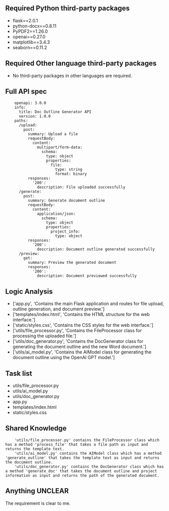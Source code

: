 ## Required Python third-party packages

- flask==2.0.1
- python-docx==0.8.11
- PyPDF2==1.26.0
- openai==0.27.0
- matplotlib==3.4.3
- seaborn==0.11.2

## Required Other language third-party packages

- No third-party packages in other languages are required.

## Full API spec


        openapi: 3.0.0
        info:
          title: Doc Outline Generator API
          version: 1.0.0
        paths:
          /upload:
            post:
              summary: Upload a file
              requestBody:
                content:
                  multipart/form-data:
                    schema:
                      type: object
                      properties:
                        file:
                          type: string
                          format: binary
              responses:
                '200':
                  description: File uploaded successfully
          /generate:
            post:
              summary: Generate document outline
              requestBody:
                content:
                  application/json:
                    schema:
                      type: object
                      properties:
                        project_info:
                          type: object
              responses:
                '200':
                  description: Document outline generated successfully
          /preview:
            get:
              summary: Preview the generated document
              responses:
                '200':
                  description: Document previewed successfully
    

## Logic Analysis

- ['app.py', 'Contains the main Flask application and routes for file upload, outline generation, and document preview.']
- ['templates/index.html', 'Contains the HTML structure for the web interface.']
- ['static/styles.css', 'Contains the CSS styles for the web interface.']
- ['utils/file_processor.py', 'Contains the FileProcessor class for processing the uploaded file.']
- ['utils/doc_generator.py', 'Contains the DocGenerator class for generating the document outline and the new Word document.']
- ['utils/ai_model.py', 'Contains the AIModel class for generating the document outline using the OpenAI GPT model.']

## Task list

- utils/file_processor.py
- utils/ai_model.py
- utils/doc_generator.py
- app.py
- templates/index.html
- static/styles.css

## Shared Knowledge


        'utils/file_processor.py' contains the FileProcessor class which has a method 'process_file' that takes a file path as input and returns the template text.
        'utils/ai_model.py' contains the AIModel class which has a method 'generate_outline' that takes the template text as input and returns the document outline.
        'utils/doc_generator.py' contains the DocGenerator class which has a method 'generate_doc' that takes the document outline and project information as input and returns the path of the generated document.
    

## Anything UNCLEAR

The requirement is clear to me.

